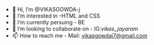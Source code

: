 - 👋 Hi, I’m @VIKASGOWDA-j
- 👀 I’m interested in -HTML and CSS
- 🌱 I’m currently persuing - BE
- 💞️ I’m looking to collaborate on - IG:_vikas_jayaram_
- 📫 How to reach me - Mail: vikasgowdaj7@gmail.com

<!---
VIKASGOWDA-j/VIKASGOWDA-j is a ✨ special ✨ repository because its `README.md` (this file) appears on your GitHub profile.
You can click the Preview link to take a look at your changes.
--->

